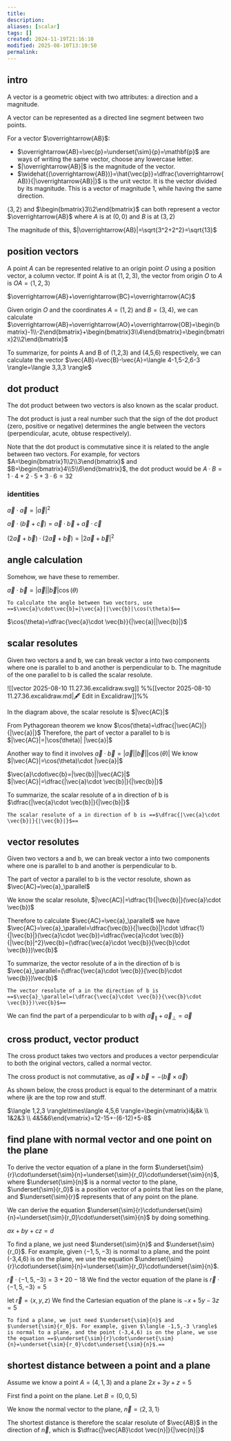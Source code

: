```yaml
---
title: 
description: 
aliases: [scalar]
tags: []
created: 2024-11-19T21:16:10
modified: 2025-08-10T13:10:50
permalink:
---
```


## intro

A vector is a geometric object with two attributes: a direction and a magnitude.

A vector can be represented as a directed line segment between two points.

For a vector $\overrightarrow{AB}$:
- $\overrightarrow{AB}=\vec{p}=\underset{\sim}{p}=\mathbf{p}$ are ways of writing the same vector, choose any lowercase letter.
- $|\overrightarrow{AB}|$ is the magnitude of the vector.
- $\widehat{(\overrightarrow{AB})}=\hat{\vec{p}}=\dfrac{\overrightarrow{AB}}{|\overrightarrow{AB}|}$ is the unit vector. It is the vector divided by its magnitude. This is a vector of magnitude 1, while having the same direction.

$\langle 3,2 \rangle$ and $\begin{bmatrix}3\\2\end{bmatrix}$ can both represent a vector $\overrightarrow{AB}$ where $A$ is at $(0,0)$ and $B$ is at $(3,2)$

The magnitude of this, $|\overrightarrow{AB}|=\sqrt{3^2+2^2}=\sqrt{13}$

## position vectors

A point $A$ can be represented relative to an origin point $O$ using a position vector, a column vector. If point A is at $(1,2,3)$, the vector from origin $O$ to $A$ is $OA=\langle 1,2,3 \rangle$

$\overrightarrow{AB}+\overrightarrow{BC}=\overrightarrow{AC}$

Given origin $O$ and the coordinates $A=(1,2)$ and $B=(3,4)$, we can calculate $\overrightarrow{AB}=\overrightarrow{AO}+\overrightarrow{OB}=\begin{bmatrix}-1\\-2\end{bmatrix}+\begin{bmatrix}3\\4\end{bmatrix}=\begin{bmatrix}2\\2\end{bmatrix}$

To summarize, for points A and B of (1,2,3) and (4,5,6) respectively, we can calculate the vector $\vec{AB}=\vec{B}-\vec{A}=\langle 4-1,5-2,6-3 \rangle=\langle 3,3,3 \rangle$

## dot product

The dot product between two vectors is also known as the scalar product.

The dot product is just a real number such that the sign of the dot product (zero, positive or negative) determines the angle between the vectors (perpendicular, acute, obtuse respectively).

Note that the dot product is commutative since it is related to the angle between two vectors.
For example, for vectors $A=\begin{bmatrix}1\\2\\3\end{bmatrix}$ and $B=\begin{bmatrix}4\\5\\6\end{bmatrix}$, the dot product would be $A\cdot B=1\cdot 4+2\cdot 5+3\cdot 6=32$

### identities

$\vec{a}\cdot \vec{a}=|\vec{a}|^2$

$\vec{a}\cdot (\vec{b}+\vec{c})=\vec{a}\cdot \vec{b}+\vec{a}\cdot \vec{c}$

$(2\vec{a}+\vec{b})\cdot (2\vec{a}+\vec{b})=|2\vec{a}+\vec{b}|^2$

## angle calculation

Somehow, we have these to remember.

$\vec{a}\cdot\vec{b}=|\vec{a}||\vec{b}|\cos(\theta)$

```anki
To calculate the angle between two vectors, use ==$\vec{a}\cdot\vec{b}=|\vec{a}||\vec{b}|\cos(\theta)$==
```

$\cos(\theta)=\dfrac{\vec{a}\cdot \vec{b}}{|\vec{a}||\vec{b}|}$

## scalar resolutes

Given two vectors a and b, we can break vector a into two components where one is parallel to b and another is perpendicular to b. The magnitude of the one parallel to b is called the scalar resolute.

![[vector 2025-08-10 11.27.36.excalidraw.svg]]
%%[[vector 2025-08-10 11.27.36.excalidraw.md|🖋 Edit in Excalidraw]]%%

In the diagram above, the scalar resolute is $|\vec{AC}|$

From Pythagorean theorem we know $\cos(\theta)=\dfrac{|\vec{AC}|}{|\vec{a}|}$
Therefore, the part of vector a parallel to b is $|\vec{AC}|=|\cos(\theta)| |\vec{a}|$

Another way to find it involves $\vec{a}\cdot\vec{b}=|\vec{a}||\vec{b}||\cos(\theta)|$
We know $|\vec{AC}|=\cos(\theta)\cdot |\vec{a}|$

$\vec{a}\cdot\vec{b}=|\vec{b}||\vec{AC}|$
$|\vec{AC}|=\dfrac{|\vec{a}\cdot \vec{b}|}{|\vec{b}|}$


To summarize, the scalar resolute of a in direction of b is $\dfrac{|\vec{a}\cdot \vec{b}|}{|\vec{b}|}$

```anki
The scalar resolute of a in direction of b is ==$\dfrac{|\vec{a}\cdot \vec{b}|}{|\vec{b}|}$==
```

## vector resolutes

Given two vectors a and b, we can break vector a into two components where one is parallel to b and another is perpendicular to b. 

The part of vector a parallel to b is the vector resolute, shown as $\vec{AC}=\vec{a}_\parallel$

We know the scalar resolute, $|\vec{AC}|=\dfrac{1}{|\vec{b}|}(\vec{a}\cdot \vec{b})$

Therefore to calculate $\vec{AC}=\vec{a}_\parallel$ we have $\vec{AC}=\vec{a}_\parallel=\dfrac{\vec{b}}{|\vec{b}|}\cdot \dfrac{1}{|\vec{b}|}(\vec{a}\cdot \vec{b})=\dfrac{\vec{a}\cdot \vec{b}}{|\vec{b}|^2}\vec{b}=(\dfrac{\vec{a}\cdot \vec{b}}{\vec{b}\cdot \vec{b}})\vec{b}$

To summarize, the vector resolute of a in the direction of b is $\vec{a}_\parallel=(\dfrac{\vec{a}\cdot \vec{b}}{\vec{b}\cdot \vec{b}})\vec{b}$

```anki
The vector resolute of a in the direction of b is ==$\vec{a}_\parallel=(\dfrac{\vec{a}\cdot \vec{b}}{\vec{b}\cdot \vec{b}})\vec{b}$==
```

We can find the part of a perpendicular to b with $\vec{a}_\parallel+\vec{a}_\perp=\vec{a}$

## cross product, vector product

The cross product takes two vectors and produces a vector perpendicular to both the original vectors, called a normal vector.

The cross product is not commutative, as $\vec{a}\times\vec{b}=-(\vec{b}\times\vec{a})$

As shown below, the cross product is equal to the determinant of a matrix where ijk are the top row and stuff.

$\langle 1,2,3 \rangle\times\langle 4,5,6 \rangle=\begin{vmatrix}i&j&k \\ 1&2&3 \\ 4&5&6\end{vmatrix}=12-15+-(6-12)+5-8$

## find plane with normal vector and one point on the plane

To derive the vector equation of a plane in the form $\underset{\sim}{r}\cdot\underset{\sim}{n}=\underset{\sim}{r_0}\cdot\underset{\sim}{n}$, where $\underset{\sim}{n}$ is a normal vector to the plane, $\underset{\sim}{r_0}$ is a position vector of a points that lies on the plane, and $\underset{\sim}{r}$ represents that of any point on the plane.

We can derive the equation $\underset{\sim}{r}\cdot\underset{\sim}{n}=\underset{\sim}{r_0}\cdot\underset{\sim}{n}$ by doing something.


$ax+by+cz=d$


To find a plane, we just need $\underset{\sim}{n}$ and $\underset{\sim}{r_0}$. For example, given $\langle -1,5,-3 \rangle$ is normal to a plane, and the point (-3,4,6) is on the plane, we use the equation $\underset{\sim}{r}\cdot\underset{\sim}{n}=\underset{\sim}{r_0}\cdot\underset{\sim}{n}$.

$\vec{r}\cdot \langle -1,5,-3 \rangle=3+20-18$
We find the vector equation of the plane is $\vec{r}\cdot \langle -1,5,-3 \rangle=5$

let $\vec{r}=\langle x,y,z \rangle$
We find the Cartesian equation of the plane is $-x+5y-3z=5$

```anki
To find a plane, we just need $\underset{\sim}{n}$ and $\underset{\sim}{r_0}$. For example, given $\langle -1,5,-3 \rangle$ is normal to a plane, and the point (-3,4,6) is on the plane, we use the equation ==$\underset{\sim}{r}\cdot\underset{\sim}{n}=\underset{\sim}{r_0}\cdot\underset{\sim}{n}$.==
```

## shortest distance between a point and a plane

Assume we know a point $A=(4,1,3)$ and a plane $2x+3y+z=5$

First find a point on the plane. Let $B=(0,0,5)$

We know the normal vector to the plane, $\vec{n}=\langle 2,3,1 \rangle$

The shortest distance is therefore the scalar resolute of $\vec{AB}$ in the direction of $\vec{n}$, which is $\dfrac{|\vec{AB}\cdot \vec{n}|}{|\vec{n}|}$
